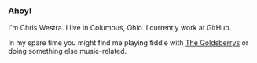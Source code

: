 ### Ahoy!

I'm Chris Westra. I live in Columbus, Ohio.  I currently work at GitHub.

In my spare time you might find me playing fiddle with [The Goldsberrys](https://open.spotify.com/artist/7078pnO4Aatbwwbk0N0n3p) or doing
something else music-related.

<!--
**Bestra/bestra** is a ✨ _special_ ✨ repository because its `README.md` (this file) appears on your GitHub profile.
Here's some commented out test content
Here are some ideas to get you started:

- 🔭 I’m currently working on ...
- 🌱 I’m currently learning ...
- 👯 I’m looking to collaborate on ...
- 🤔 I’m looking for help with ...
- 💬 Ask me about ...
- 📫 How to reach me: ...
- 😄 Pronouns: ...
- ⚡ Fun fact: ...
-->
